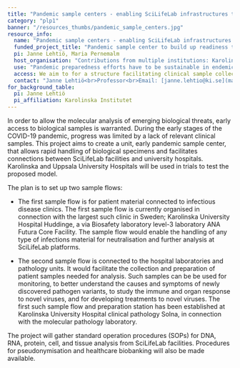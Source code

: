 ```yaml
---
title: "Pandemic sample centers - enabling SciLifeLab infrastructures to form pandemic preparedness capability"
category: "plp1"
banner: "/resources_thumbs/pandemic_sample_centers.jpg"
resource_info:
  name: "Pandemic sample centers - enabling SciLifeLab infrastructures to form pandemic preparedness capability"
  funded_project_title: "Pandemic sample center to build up readiness to connect SciLifeLab infrastructure and university hospitals"
  pi: Janne Lehtiö, Maria Pernemalm
  host_organisation: "Contributions from multiple institutions: Karolinska Institutet/SciLifeLab, Karolinska University Hospital, Uppsala University Hospital."
  use: "Pandemic preparedness efforts have to be sustainable in endemic times. Therefore, to allow for continuity, training and sustainable co-financing with other sources, the project organisation is connected to ongoing Precision Medicine Initiatives at hospitals and SciLifeLab."
  access: We aim to for a structure facilitating clinical sample collection and access open to all researchers financed by fee/sample model, provided ethical approval is in place. This is however a major undertaking, which will need long term effort and coordination with biobank as well as precision medicine centers/functions currently initiated at university hospitals as well as at SciLifeLab.
  contact: "Janne Lehtiö<br>Professor<br>Email: [janne.lehtio@ki.se](mailto:janne.lehtio@ki.se)<br><br>Maria Pernemalm<br>Professor<br>Email: [maria.pernemalmk@scilifelab.se](maria.pernemalmk@scilifelab.se)"
for_background_table:
  pi: Janne Lehtiö
  pi_affiliation: Karolinska Institutet
---
```


In order to allow the molecular analysis of emerging biological threats, early access to biological samples is warranted. During the early stages of the COVID-19 pandemic, progress was limited by a lack of relevant clinical samples. This project aims to create a unit, early pandemic sample center, that allows rapid handling of biological specimens and facilitates connections between SciLifeLab facilities and university hospitals. Karolinska and Uppsala University Hospitals will be used in trials to test the proposed model.

The plan is to set up two sample flows:

- The first sample flow is for patient material connected to infectious disease clinics. The first sample flow is currently organised in connection with the largest such clinic in Sweden; Karolinska University Hospital Huddinge, a via Biosafety laboratory level-3 laboratory ANA Futura Core Facility. The sample flow would enable the handling of any type of infections material for neutralisation and further analysis at SciLifeLab platforms.

- The second sample flow is connected to the hospital laboratories and pathology units. It would facilitate the collection and preparation of patient samples needed for analysis. Such samples can be be used for monitoring, to better understand the causes and symptoms of newly discovered pathogen variants, to study the immune and organ response to novel viruses, and for developing treatments to novel viruses. The first such sample flow and preparation station has been established at Karolinska University Hospital clinical pathology Solna, in connection with the molecular pathology laboratory.

The project will gather standard operation procedures (SOPs) for DNA, RNA, protein, cell, and tissue analysis from SciLifeLab facilities. Procedures for pseudonymisation and healthcare biobanking will also be made available.
